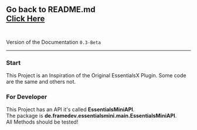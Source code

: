 Go back to README.md <br>
[Click Here](../README.md)
<br><br>
---

Version of the Documentation ```0.3-Beta```

---

### Start
This Project is an Inspiration of the Original EssentialsX Plugin. Some code are the same and others not.

### For Developer
This Project has an API it's called **EssentialsMiniAPI**.<br>
The package is **de.framedev.essentialsmini.main.EssentialsMiniAPI**.<br>
All Methods should be tested!